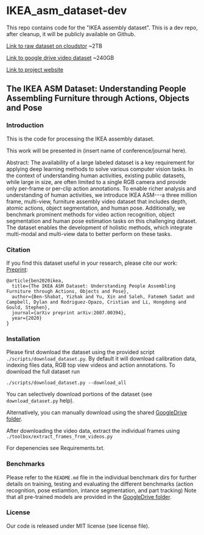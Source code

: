 # IKEA_asm_dataset-dev

This repo contains code for the "IKEA assembly dataset". This is a dev repo, after cleanup, it will be publicly available on Github. 

[Link to raw dataset on cloudstor](https://cloudstor.aarnet.edu.au/plus/s/66mxSGe2f6ZsFut)  ~2TB

[Link to google drive video dataset](https://drive.google.com/file/d/1X0So9X_LQZQcCGC5DagMp3S1qy3I_XXn/view?usp=sharing) ~240GB

[Link to project website](https://ikeaasm.github.io/)

**The IKEA ASM Dataset**: Understanding People Assembling Furniture through Actions, Objects and Pose
---


### Introduction
This is the code for processing the IKEA assembly dataset.

This work will be presented in (insert name of conference/journal here). 

Abstract: 
The availability of a large labeled dataset is a key requirement for applying deep learning methods to solve various computer vision tasks. In the context of understanding human activities, existing public datasets, while large in size, are often limited to a single RGB camera and provide only per-frame or per-clip action annotations. To enable richer analysis and understanding of human activities, we introduce IKEA ASM---a three million frame, multi-view, furniture assembly video dataset that includes depth, atomic actions, object segmentation, and human pose. Additionally, we benchmark prominent methods for video action recognition, object segmentation and human pose estimation tasks on this challenging dataset. The dataset enables the development of holistic methods, which integrate multi-modal and multi-view data to better perform on these tasks.

### Citation
If you find this dataset useful in your research, please cite our work:
[Preprint](https://arxiv.org/abs/2007.00394):

    @article{ben2020ikea,
      title={The IKEA ASM Dataset: Understanding People Assembling Furniture through Actions, Objects and Pose},
      author={Ben-Shabat, Yizhak and Yu, Xin and Saleh, Fatemeh Sadat and Campbell, Dylan and Rodriguez-Opazo, Cristian and Li, Hongdong and Gould, Stephen},
      journal={arXiv preprint arXiv:2007.00394},
      year={2020}
    }

### Installation
Please first download the dataset using the provided script `./scripts/download_dataset.py`.  By default it will download calibration data, indexing files data, RGB top view videos and action annotations. 
To download the full dataset run
 
`./scripts/download_dataset.py --download_all`

You can selectively download portions of the dataset (see `download_dataset.py` help).
  
Alternatively, you can manually download using the shared [GoogleDrive folder](https://drive.google.com/drive/folders/1xkDp--QuUVxgl4oJjhCDb2FWNZTkYANq?usp=sharing).

After downloading the video data, extract the individual frames using `./toolbox/extract_frames_from_videos.py`

For depenencies see Requirements.txt.

### Benchmarks
Please refer to the `README.md` file in the individual benchmark dirs for further details on training, testing and evaluating the different benchmarks (action recognition, pose estiamtion, intance segmentation, and part tracking)
Note that all pre-trained models are provided in the [GoogleDrive folder](https://drive.google.com/drive/folders/1xkDp--QuUVxgl4oJjhCDb2FWNZTkYANq?usp=sharing).

### License
Our code is released under MIT license (see license file).